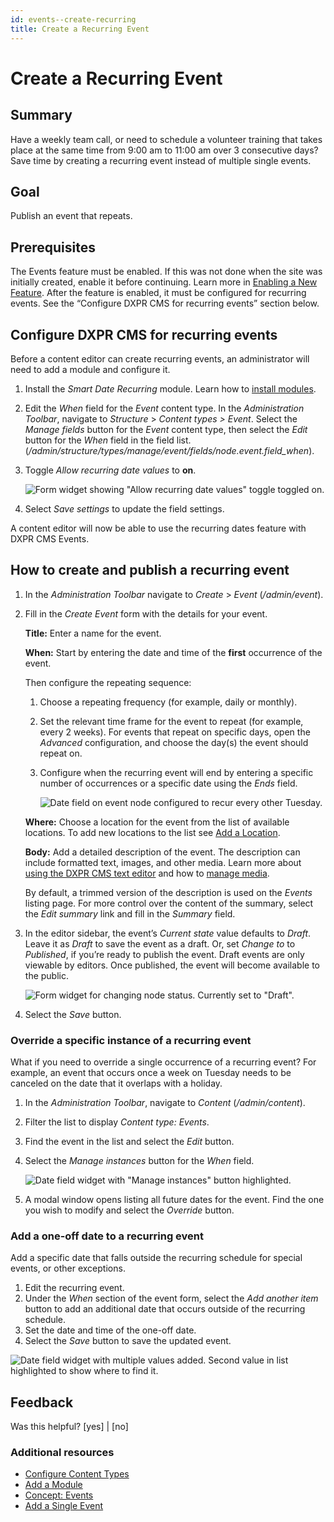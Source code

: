 ```yaml
---
id: events--create-recurring
title: Create a Recurring Event
---
```


# Create a Recurring Event

## Summary

Have a weekly team call, or need to schedule a volunteer training that takes place at the same time from 9:00 am to 11:00 am over 3 consecutive days? Save time by creating a recurring event instead of multiple single events.

## Goal

Publish an event that repeats.

## Prerequisites

The Events feature must be enabled. If this was not done when the site was initially created, enable it before continuing. Learn more in [Enabling a New Feature](/bad-link.md). After the feature is enabled, it must be configured for recurring events. See the “Configure DXPR CMS for recurring events” section below.

## Configure DXPR CMS for recurring events

Before a content editor can create recurring events, an administrator will need to add a module and configure it.

1. Install the _Smart Date Recurring_ module. Learn how to [install modules](/bad-link.md).
1. Edit the _When_ field for the _Event_ content type. In the _Administration Toolbar_, navigate to _Structure_ > _Content types > Event_. Select the _Manage fields_ button for the _Event_ content type, then select the _Edit_ button for the _When_ field in the field list. (_/admin/structure/types/manage/event/fields/node.event.field\_when_).
1. Toggle _Allow recurring date values_ to **on**.

   <!-- 📸Screenshot: Field settings form for smart date field with recurring date values option toggled on. -->
   ![Form widget showing "Allow recurring date values" toggle toggled on.](./images/events-field-recurring-dates-enabled.png)

1. Select _Save settings_ to update the field settings.

A content editor will now be able to use the recurring dates feature with DXPR CMS Events.

## How to create and publish a recurring event

1. In the _Administration Toolbar_ navigate to _Create_ > _Event_ (_/admin/event_).
1. Fill in the _Create Event_ form with the details for your event.

   **Title:** Enter a name for the event.

   **When:** Start by entering the date and time of the **first** occurrence of the event.

   Then configure the repeating sequence:

   1. Choose a repeating frequency (for example, daily or monthly).
   1. Set the relevant time frame for the event to repeat (for example, every 2 weeks). For events that repeat on specific days, open the _Advanced_ configuration, and choose the day(s) the event should repeat on.
   1. Configure when the recurring event will end by entering a specific number of occurrences or a specific date using the _Ends_ field.

      <!-- 📸Screenshot: Smart date field on event node configured to recur every other Tuesday. -->
      ![Date field on event node configured to recur every other Tuesday.](./images/event-create-repeating-date-widget.png)

   **Where:** Choose a location for the event from the list of available locations. To add new locations to the list see [Add a Location](/bad-link.md).

   **Body:** Add a detailed description of the event. The description can include formatted text, images, and other media. Learn more about [using the DXPR CMS text editor](/bad-link.md) and how to [manage media](/bad-link.md).

   By default, a trimmed version of the description is used on the _Events_ listing page. For more control over the content of the summary, select the _Edit summary_ link and fill in the _Summary_ field.
1. In the editor sidebar, the event’s _Current state_ value defaults to _Draft_. Leave it as _Draft_ to save the event as a draft. Or, set _Change to_ to _Published_, if you’re ready to publish the event. Draft events are only viewable by editors. Once published, the event will become available to the public.

   <!-- 📸Screenshot: Cropped image of publish/draft area of form. Repeat from previous tutorial. -->
   ![Form widget for changing node status. Currently set to "Draft".](./images/event-publish-draft-widget.png)

4. Select the _Save_ button.

### Override a specific instance of a recurring event

What if you need to override a single occurrence of a recurring event? For example, an event that occurs once a week on Tuesday needs to be canceled on the date that it overlaps with a holiday.

1. In the _Administration Toolbar_, navigate to _Content_ (_/admin/content_).
1. Filter the list to display _Content type: Events_.
1. Find the event in the list and select the _Edit_ button.
1. Select the _Manage instances_ button for the _When_ field.

   <!-- 📸Screenshot: Of editing the "When" field with the manage instances button highlighted. -->
   ![Date field widget with "Manage instances" button highlighted.](./images/event-manage-instances-button.png)

1. A modal window opens listing all future dates for the event. Find the one you wish to modify and select the _Override_ button.

### Add a one-off date to a recurring event

Add a specific date that falls outside the recurring schedule for special events, or other exceptions.

1. Edit the recurring event.
1. Under the _When_ section of the event form, select the _Add another item_ button to add an additional date that occurs outside of the recurring schedule.
1. Set the date and time of the one-off date.
1. Select the _Save_ button to save the updated event.

<!-- 📸Screenshot: "When" field on Event form with multiple date values added. One for "Every other Tuesday", and one for a "random Monday in September". -->
![Date field widget with multiple values added. Second value in list highlighted to show where to find it.](./images/event-create-repeating-date-widget-add-more.png)

## Feedback

Was this helpful? [yes] | [no]

### Additional resources

- [Configure Content Types](/bad-link.md)
- [Add a Module](/bad-link.md)
- [Concept: Events](./events--overview.md)
- [Add a Single Event](./events--create-single.md)
